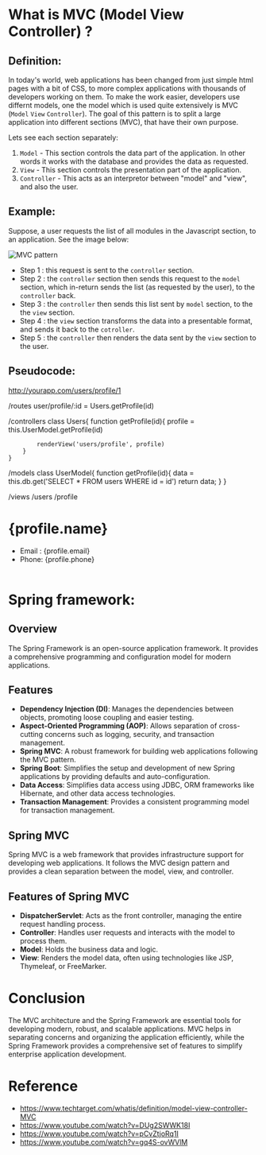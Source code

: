 # What is MVC (Model View Controller) ?
## Definition:

In today's world, web applications has been changed from just simple html pages with a bit of CSS, to more complex applications with thousands of developers working on them. To make the work easier, developers use differnt models, one the model which is used quite extensively is MVC (`Model` `View` `Controller`). The goal of this pattern is to split a large application into different sections (MVC), that have their own purpose.

Lets see each section separately:

1. `Model` - This section controls the data part of the application. In other words it works with the database and provides the data as requested.
2. `View` - This section controls the presentation part of the application.
3. `Controller` - This acts as an interpretor between "model" and "view", and also the user.

## Example:

Suppose, a user requests the list of all modules in the Javascript section, to an application. See the image below:

![MVC pattern](https://media.geeksforgeeks.org/wp-content/uploads/20220224172049/Model2.png)

- Step 1 : this request is sent to the `controller` section.
- Step 2 : the `controller` section then sends this request to the `model` section, which in-return sends the list (as requested by the user), to the `controller` back.
- Step 3 : the `controller` then sends this list sent by `model` section, to the the `view` section.
- Step 4 : the `view` section transforms the data into a presentable format, and sends it back to the `cotroller`.
- Step 5 : the `controller` then renders the data sent by the `view` section to the user. 

## Pseudocode:

http://yourapp.com/users/profile/1

/routes
    user/profile/:id = Users.getProfile(id)

/controllers
    class Users{
        function getProfile(id){
            profile = this.UserModel.getProfile(id)

            renderView('users/profile', profile)
        }
    }

/models
    class UserModel{
        function getProfile(id){
            data = this.db.get('SELECT * FROM users WHERE id = id')
            return data;
        }
    }

/views
   /users
      /profile
          <h1>{profile.name}</h1>
          <ul>
            <li>Email : {profile.email}</li>
            <li>Phone: {profile.phone}</li>     
          </ul> 


# Spring framework:

## Overview

The Spring Framework is an open-source application framework. It provides a comprehensive programming and configuration model for modern applications.

## Features

- **Dependency Injection (DI)**: Manages the dependencies between objects, promoting loose coupling and easier testing.
- **Aspect-Oriented Programming (AOP)**: Allows separation of cross-cutting concerns such as logging, security, and transaction management.
- **Spring MVC**: A robust framework for building web applications following the MVC pattern.
- **Spring Boot**: Simplifies the setup and development of new Spring applications by providing defaults and auto-configuration.
- **Data Access**: Simplifies data access using JDBC, ORM frameworks like Hibernate, and other data access technologies.
- **Transaction Management**: Provides a consistent programming model for transaction management.

## Spring MVC

Spring MVC is a web framework that provides infrastructure support for developing web applications. It follows the MVC design pattern and provides a clean separation between the model, view, and controller.

## Features of Spring MVC 

- **DispatcherServlet**: Acts as the front controller, managing the entire request handling process.
- **Controller**: Handles user requests and interacts with the model to process them.
- **Model**: Holds the business data and logic.
- **View**: Renders the model data, often using technologies like JSP, Thymeleaf, or FreeMarker.


# Conclusion 

The MVC architecture and the Spring Framework are essential tools for developing modern, robust, and scalable applications. MVC helps in separating concerns and organizing the application efficiently, while the Spring Framework provides a comprehensive set of features to simplify enterprise application development.


# Reference

- https://www.techtarget.com/whatis/definition/model-view-controller-MVC
- https://www.youtube.com/watch?v=DUg2SWWK18I
- https://www.youtube.com/watch?v=pCvZtjoRq1I
- https://www.youtube.com/watch?v=gq4S-ovWVlM